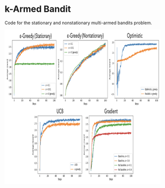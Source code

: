 # k-Armed Bandit
Code for the stationary and nonstationary multi-armed bandits problem.

<p align="center">
  <img width="900" height="500" src="images/plots.png?">
</p>




